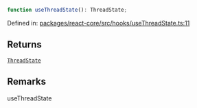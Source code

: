 ```ts
function useThreadState(): ThreadState;
```

Defined in: [packages/react-core/src/hooks/useThreadState.ts:11](https://github.com/thesysdev/crayon/blob/cbecbe8e16fae54d735cb8e1fe31b72f51300d52/js/packages/react-core/src/hooks/useThreadState.ts#L11)

## Returns

[`ThreadState`](../type-aliases/ThreadState.md)

## Remarks

useThreadState
